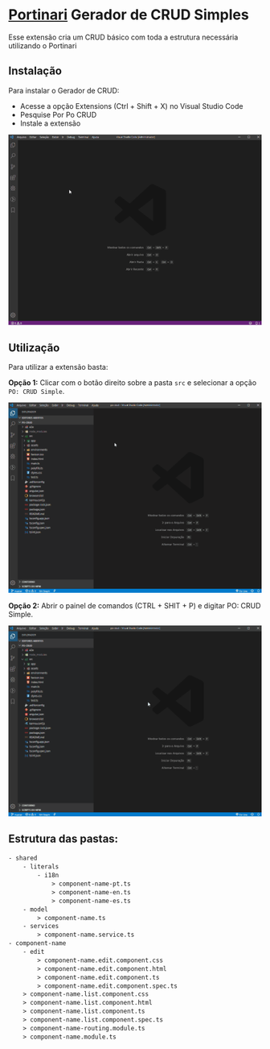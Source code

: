 # [Portinari](https://portinari.io/) Gerador de CRUD Simples

Esse extensão cria um CRUD básico com toda a estrutura necessária utilizando o Portinari

## Instalação
Para instalar o Gerador de CRUD:
- Acesse a opção Extensions (Ctrl + Shift + X) no Visual Studio Code
- Pesquise Por Po CRUD
- Instale a extensão

![Instalação](assets/images/instalacao.gif)

## Utilização
Para utilizar a extensão basta:

**Opção 1:** Clicar com o botão direito sobre a pasta `src` e selecionar a opção `PO: CRUD Simple`.

![Utilização1](assets/images/utilizacao_1.gif)


**Opção 2:**
Abrir o painel de comandos (CTRL + SHIT + P) e digitar PO: CRUD Simple.

![Utilização2](assets/images/utilizacao_2.gif)


## Estrutura das pastas:

```html
- shared
    - literals
        - i18n
            > component-name-pt.ts
            > component-name-en.ts
            > component-name-es.ts
    - model
        > component-name.ts
    - services
        > component-name.service.ts
- component-name
    - edit
        > component-name.edit.component.css
        > component-name.edit.component.html
        > component-name.edit.component.ts
        > component-name.edit.component.spec.ts
    > component-name.list.component.css
    > component-name.list.component.html
    > component-name.list.component.ts
    > component-name.list.component.spec.ts
    > component-name-routing.module.ts
    > component-name.module.ts
```
